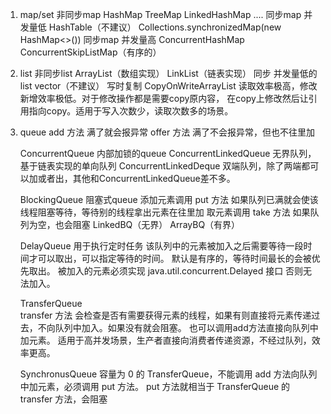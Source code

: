 1) map/set
    非同步map HashMap TreeMap LinkedHashMap ....
    同步map 并发量低  HashTable（不建议） Collections.synchronizedMap(new HashMap<>())
    同步map 并发量高  ConcurrentHashMap  ConcurrentSkipListMap（有序的）
    
2) list
    非同步list ArrayList（数组实现） LinkList（链表实现）
    同步 并发量低的list vector（不建议）
    写时复制 CopyOnWriteArrayList   读取效率极高，修改新增效率极低。对于修改操作都是需要copy原内容，
        在copy上修改然后让引用指向copy。适用于写入次数少，读取次数多的场景。
        
3) queue
    add 方法 满了就会报异常
    offer 方法  满了不会报异常，但也不往里加
    
    ConcurrentQueue 内部加锁的queue
        ConcurrentLinkedQueue 无界队列，基于链表实现的单向队列
        ConcurrentLinkedDeque 双端队列，除了两端都可以加或者出，其他和ConcurrentLinkedQueue差不多。
    
    BlockingQueue  阻塞式queue
        添加元素调用 put 方法 如果队列已满就会使该线程阻塞等待，等待别的线程拿出元素在往里加
        取元素调用 take 方法 如果队列为空，也会阻塞
        LinkedBQ（无界）    ArrayBQ（有界）
      
    DelayQueue  用于执行定时任务
        该队列中的元素被加入之后需要等待一段时间才可以取出，可以指定等待的时间。
        默认是有序的，等待时间最长的会被优先取出。
        被加入的元素必须实现 java.util.concurrent.Delayed 接口 否则无法加入。   
        
    TransferQueue   
        transfer 方法 会检查是否有需要获得元素的线程，如果有则直接将元素传递过去，不向队列中加入。如果没有就会阻塞。
        也可以调用add方法直接向队列中加元素。
        适用于高并发场景，生产者直接向消费者传递资源，不经过队列，效率更高。 
        
    SynchronusQueue
        容量为 0 的 TransferQueue，不能调用 add 方法向队列中加元素，必须调用 put 方法。
        put 方法就相当于 TransferQueue 的 transfer 方法，会阻塞
  
     
